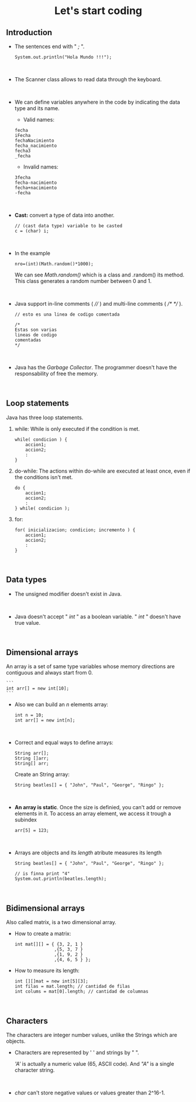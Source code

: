 # <center> Let's start coding </center>

## Introduction

* The sentences end with " _;_ ".

    ``` 
    System.out.println("Hola Mundo !!!");
    ```

<br>

* The Scanner class allows to read data through the keyboard.

<br>

* We can define variables anywhere in the code by indicating the data type and its name.



    - Valid names:

    ``` 
    fecha
    iFecha
    fechaNacimiento
    fecha_nacimiento
    fecha3
    _fecha 
    ```
    - Invalid names:

    ```
    3fecha
    fecha-nacimiento
    fecha+nacimiento
    -fecha
    ```
<br>

* __Cast:__ convert a type of data into another.

    ```
    // (cast data type) variable to be casted
    c = (char) i;
    ````

<br>

* In the example

    ```
    nro=(int)(Math.random()*1000);
    ````
    We can see _Math.random()_ which is a class and .random() its method.
    This class generates a random number between 0 and 1.

<br>

* Java support in-line comments ( _//_ ) and multi-line comments ( _/* */_ ).

    ```
    // esto es una linea de codigo comentada

    /*
    Estas son varias
    lineas de codigo
    comentadas
    */
    ```

<br>

* Java has the _Garbage Collector_. The programmer doesn't have the responsability of free the memory.

<br>

## Loop statements <br>

Java has three loop statements.

1. while:
    While is only executed if the condition is met.
    ```
    while( condicion ) {
        accion1;
        accion2;
        :
    }
    ```

2. do-while:
    The actions within do-while are executed at least once, even if the conditions isn't met.
    ```
    do {
        accion1;
        accion2;
        :
    } while( condicion );
    ```

3. for:
    ```
    for( inicializacion; condicion; incremento ) {
        accion1;
        accion2;
        :
    }
    ```

<br>

## Data types

* The unsigned modifier doesn't exist in Java.

<br>

* Java doesn't accept " _int_ " as a boolean variable. " _int_ " doesn't have true value.

<br>

## Dimensional arrays

An array is a set of same type variables whose memory directions are contiguous and always start from 0.

    ```
    int arr[] = new int[10];
    ```

* Also we can build an _n_ elements array:

    ```
    int n = 10;
    int arr[] = new int[n];
    ```

<br>

* Correct and equal ways to define arrays:
    
    ```
    String arr[];
    String []arr;
    String[] arr;
    ````
    
    Create an String array:
    
    ```
    String beatles[] = { "John", "Paul", "George", "Ringo" };
    ```
<br>

* __An array is static__. Once the size is definied, you can't add or remove elements in it. To access an array element, we access it trough a subindex
    
    ```
    arr[5] = 123;
    ```

<br>

* Arrays are objects and its _length_ atribute measures its length

    ```
    String beatles[] = { "John", "Paul", "George", "Ringo" };

    // is finna print "4"
    System.out.println(beatles.length);
    ```
<br>

## Bidimensional arrays

Also called matrix, is a two dimensional array.

* How to create a matrix:

    ```
    int mat[][] = { {3, 2, 1 }
                   ,{5, 3, 7 }
                   ,{1, 9, 2 }
                   ,{4, 6, 5 } };
    ```
* How to measure its length:

    ```
    int [][]mat = new int[5][3];
    int filas = mat.length; // cantidad de filas
    int colums = mat[0].length; // cantidad de columnas
    ```
<br>

## Characters

The characters are integer number values, unlike the Strings which are objects.

* Characters are represented by ' ' and strings by " ".

    _'A'_ is actually a numeric value (65, ASCII code). And _"A"_ is a single character string.

<br>

* _char_ can't store negative values or values greater than 2^16-1.